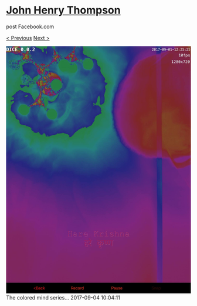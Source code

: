 # [John Henry Thompson](../README.md)
post Facebook.com

[< Previous](2017-09-04-1.md) [Next >](2017-09-03-1.md)

[![](../media/2017-09-04/The-colored-mind-series.jpg)](../README.md)
The colored mind series...
2017-09-04 10:04:11